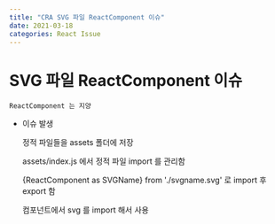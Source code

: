 ```yaml
---
title: "CRA SVG 파일 ReactComponent 이슈"
date: 2021-03-18
categories: React Issue
---
```


# SVG 파일 ReactComponent 이슈

    ReactComponent 는 지양

- 이슈 발생

  정적 파일들을 assets 폴더에 저장

  assets/index.js 에서 정적 파일 import 를 관리함

  {ReactComponent as SVGName} from './svgname.svg' 로 import 후 export 함

  컴포넌트에서 svg 를 import 해서 사용
